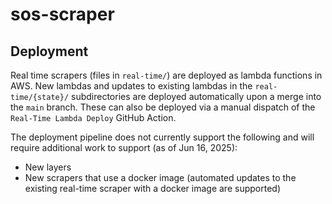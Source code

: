 # sos-scraper

## Deployment
Real time scrapers (files in `real-time/`) are deployed as lambda functions in AWS. New lambdas and updates to existing 
lambdas in the `real-time/{state}/` subdirectories are deployed automatically upon a merge into the `main` branch. These can also 
be deployed via a manual dispatch of the `Real-Time Lambda Deploy` GitHub Action. 

The deployment pipeline does not currently support the following and will require additional work to support (as of Jun 
16, 2025):
- New layers
- New scrapers that use a docker image (automated updates to the existing real-time scraper with a docker image are supported)